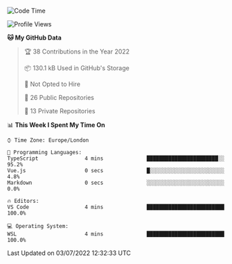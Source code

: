 <!--START_SECTION:waka-->
![Code Time](http://img.shields.io/badge/Code%20Time-219%20hrs%207%20mins-blue)

![Profile Views](http://img.shields.io/badge/Profile%20Views-8-blue)

**🐱 My GitHub Data** 

> 🏆 38 Contributions in the Year 2022
 > 
> 📦 130.1 kB Used in GitHub's Storage 
 > 
> 🚫 Not Opted to Hire
 > 
> 📜 26 Public Repositories 
 > 
> 🔑 13 Private Repositories  
 > 
📊 **This Week I Spent My Time On** 

```text
⌚︎ Time Zone: Europe/London

💬 Programming Languages: 
TypeScript               4 mins              ███████████████████████░░   95.2% 
Vue.js                   0 secs              █░░░░░░░░░░░░░░░░░░░░░░░░   4.8% 
Markdown                 0 secs              ░░░░░░░░░░░░░░░░░░░░░░░░░   0.0%

🔥 Editors: 
VS Code                  4 mins              █████████████████████████   100.0%

💻 Operating System: 
WSL                      4 mins              █████████████████████████   100.0%

```


 Last Updated on 03/07/2022 12:32:33 UTC
<!--END_SECTION:waka-->